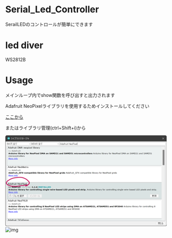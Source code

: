 # Serial_Led_Controller

SerailLEDのコントロールが簡単にできます

# led diver
WS2812B

# Usage

メインループ内でshow関数を呼び出すと出力されます

Adafruit NeoPixelライブラリを使用するためインストールしてください

[ここから](/Adafruit_NeoPixel)

またはライブラリ管理(ctrl+Shift+i)から

![](/img.png)![img](https://user-images.githubusercontent.com/91818705/148889003-3686495a-ff58-494f-8e42-bc9d1069dea6.png)
